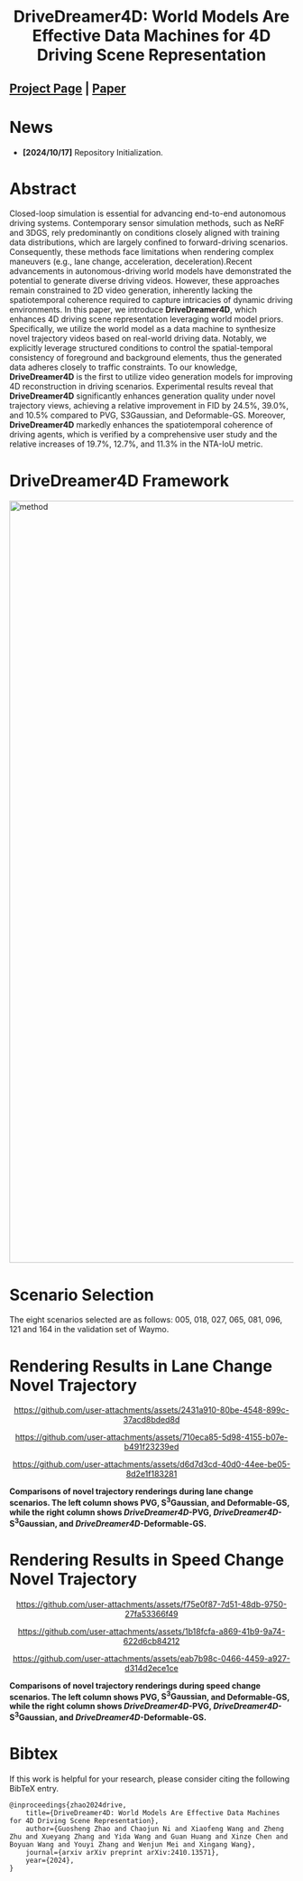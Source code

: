 
<div align="center">   
  
# DriveDreamer4D: World Models Are Effective Data Machines for 4D Driving Scene Representation
</div>

 
## [Project Page](https://drivedreamer4d.github.io/) | [Paper]()

# News
- **[2024/10/17]** Repository Initialization.

# Abstract 

Closed-loop simulation is essential for advancing end-to-end autonomous driving systems. Contemporary sensor simulation methods, such as NeRF and 3DGS, rely predominantly on conditions closely aligned with training data distributions, which are largely confined to forward-driving scenarios. Consequently, these methods face limitations when rendering complex maneuvers (e.g., lane change, acceleration, deceleration).Recent advancements in autonomous-driving world models have demonstrated the potential to generate diverse driving videos. However, these approaches remain constrained to 2D video generation, inherently lacking the spatiotemporal coherence required to capture intricacies of dynamic driving environments. In this paper, we introduce **DriveDreamer4D**, which enhances 4D driving scene representation leveraging world model priors. Specifically, we utilize the world model as a data machine to synthesize novel trajectory videos based on real-world driving data. Notably, we explicitly leverage structured conditions to control the spatial-temporal consistency of foreground and background elements, thus the generated data adheres closely to traffic constraints. To our knowledge, **DriveDreamer4D** is the first to utilize video generation models for improving 4D reconstruction in driving scenarios. Experimental results reveal that **DriveDreamer4D** significantly enhances generation quality under novel trajectory views, achieving a relative improvement in FID by 24.5%, 39.0%, and 10.5% compared to PVG, S3Gaussian, and Deformable-GS. Moreover, **DriveDreamer4D** markedly enhances the spatiotemporal coherence of driving agents, which is verified by a comprehensive user study and the relative increases of 19.7%, 12.7%, and 11.3% in the NTA-IoU metric.

# DriveDreamer4D Framework

<img width="1349" alt="method" src="https://github.com/user-attachments/assets/a09f5e09-450b-4d39-8388-c58b2925fece">

# Scenario Selection

The eight scenarios selected are as follows: 005, 018, 027, 065, 081, 096, 121 and 164 in the validation set of Waymo.


# Rendering Results in Lane Change Novel Trajectory

<div align="center">   
  
https://github.com/user-attachments/assets/2431a910-80be-4548-899c-37acd8bded8d

</div>

<div align="center">   

https://github.com/user-attachments/assets/710eca85-5d98-4155-b07e-b491f23239ed

</div>

<div align="center">   
  
https://github.com/user-attachments/assets/d6d7d3cd-40d0-44ee-be05-8d2e1f183281

</div>

**Comparisons of novel trajectory renderings during lane change scenarios. The left column shows <b>PVG</b>, <b><span>S<sup>3</sup>Gaussian</span></b>, and <b>Deformable-GS</b>, while the right column shows <b><em>DriveDreamer4D</em>-PVG</b>, <b><em>DriveDreamer4D</em>-<span>S<sup>3</sup>Gaussian</span></b>, and <b><em>DriveDreamer4D</em>-Deformable-GS</b>.**

# Rendering Results in Speed Change Novel Trajectory
<div align="center">   

https://github.com/user-attachments/assets/f75e0f87-7d51-48db-9750-27fa53366f49

</div>

<div align="center">   

https://github.com/user-attachments/assets/1b18fcfa-a869-41b9-9a74-622d6cb84212

</div>

<div align="center">   

https://github.com/user-attachments/assets/eab7b98c-0466-4459-a927-d314d2ece1ce

</div>

**Comparisons of novel trajectory renderings during speed change scenarios. The left column shows <b>PVG</b>, <b><span>S<sup>3</sup>Gaussian</span></b>, and <b>Deformable-GS</b>, while the right column shows <b><em>DriveDreamer4D</em>-PVG</b>, <b><em>DriveDreamer4D</em>-<span>S<sup>3</sup>Gaussian</span></b>, and <b><em>DriveDreamer4D</em>-Deformable-GS</b>.**

# Bibtex
If this work is helpful for your research, please consider citing the following BibTeX entry.

```
@inproceedings{zhao2024drive,
    title={DriveDreamer4D: World Models Are Effective Data Machines for 4D Driving Scene Representation}, 
    author={Guosheng Zhao and Chaojun Ni and Xiaofeng Wang and Zheng Zhu and Xueyang Zhang and Yida Wang and Guan Huang and Xinze Chen and Boyuan Wang and Youyi Zhang and Wenjun Mei and Xingang Wang},
    journal={arxiv arXiv preprint arXiv:2410.13571},
    year={2024},
}


